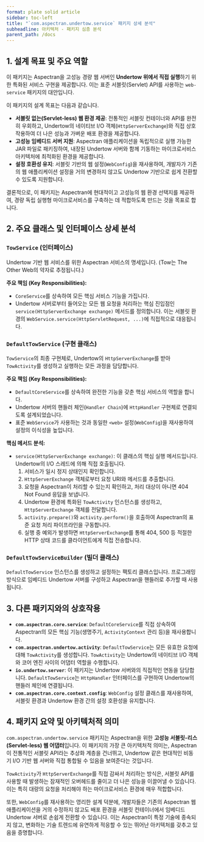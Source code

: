 ```yaml
---
format: plate solid article
sidebar: toc-left
title: "`com.aspectran.undertow.service` 패키지 상세 분석"
subheadline: 아키텍처 - 패키지 심층 분석
parent_path: /docs
---
```


## 1. 설계 목표 및 주요 역할

이 패키지는 Aspectran을 고성능 경량 웹 서버인 **Undertow 위에서 직접 실행**하기 위한 특화된 서비스 구현을 제공합니다. 이는 표준 서블릿(Servlet) API를 사용하는 `web-service` 패키지의 대안입니다.

이 패키지의 설계 목표는 다음과 같습니다.

-   **서블릿 없는(Servlet-less) 웹 환경 제공**: 전통적인 서블릿 컨테이너와 API를 완전히 우회하고, Undertow의 네이티브 I/O 객체(`HttpServerExchange`)와 직접 상호작용하여 더 나은 성능과 가벼운 배포 환경을 제공합니다.
-   **고성능 임베디드 서버 지원**: Aspectran 애플리케이션을 독립적으로 실행 가능한 JAR 파일로 패키징하여, 내장된 Undertow 서버와 함께 기동하는 마이크로서비스 아키텍처에 최적화된 환경을 제공합니다.
-   **설정 호환성 유지**: 서블릿 기반의 웹 설정(`WebConfig`)을 재사용하여, 개발자가 기존의 웹 애플리케이션 설정을 거의 변경하지 않고도 Undertow 기반으로 쉽게 전환할 수 있도록 지원합니다.

결론적으로, 이 패키지는 Aspectran에 현대적이고 고성능의 웹 환경 선택지를 제공하여, 경량 독립 실행형 마이크로서비스를 구축하는 데 적합하도록 만드는 것을 목표로 합니다.

## 2. 주요 클래스 및 인터페이스 상세 분석

### `TowService` (인터페이스)

Undertow 기반 웹 서비스를 위한 Aspectran 서비스의 명세입니다. (Tow는 The Other Web의 약자로 추정됩니다.)

**주요 책임 (Key Responsibilities):**
-   `CoreService`를 상속하여 모든 핵심 서비스 기능을 가집니다.
-   Undertow 서버로부터 들어오는 모든 웹 요청을 처리하는 핵심 진입점인 `service(HttpServerExchange exchange)` 메서드를 정의합니다. 이는 서블릿 환경의 `WebService.service(HttpServletRequest, ...)`에 직접적으로 대응됩니다.

### `DefaultTowService` (구현 클래스)

`TowService`의 최종 구현체로, Undertow의 `HttpServerExchange`를 받아 `TowActivity`를 생성하고 실행하는 모든 과정을 담당합니다.

**주요 책임 (Key Responsibilities):**
-   `DefaultCoreService`를 상속하여 완전한 기능을 갖춘 핵심 서비스의 역할을 합니다.
-   Undertow 서버의 핸들러 체인(`Handler Chain`)에 `HttpHandler` 구현체로 연결되도록 설계되었습니다.
-   표준 `WebService`가 사용하는 것과 동일한 `<web>` 설정(`WebConfig`)을 재사용하여 설정의 이식성을 높입니다.

**핵심 메서드 분석:**
-   `service(HttpServerExchange exchange)`: 이 클래스의 핵심 실행 메서드입니다. Undertow의 I/O 스레드에 의해 직접 호출됩니다.
    1.  서비스가 일시 정지 상태인지 확인합니다.
    2.  `HttpServerExchange` 객체로부터 요청 URI와 메서드를 추출합니다.
    3.  요청을 Aspectran이 처리할 수 있는지 확인하고, 처리 대상이 아니면 404 Not Found 응답을 보냅니다.
    4.  Undertow 환경에 특화된 `TowActivity` 인스턴스를 생성하고, `HttpServerExchange` 객체를 전달합니다.
    5.  `activity.prepare()`와 `activity.perform()`을 호출하여 Aspectran의 표준 요청 처리 파이프라인을 구동합니다.
    6.  실행 중 예외가 발생하면 `HttpServerExchange`를 통해 404, 500 등 적절한 HTTP 상태 코드를 클라이언트에게 직접 전송합니다.

### `DefaultTowServiceBuilder` (빌더 클래스)

`DefaultTowService` 인스턴스를 생성하고 설정하는 팩토리 클래스입니다. 프로그래밍 방식으로 임베디드 Undertow 서버를 구성하고 Aspectran을 핸들러로 추가할 때 사용됩니다.

## 3. 다른 패키지와의 상호작용

-   **`com.aspectran.core.service`**: `DefaultCoreService`를 직접 상속하여 Aspectran의 모든 핵심 기능(생명주기, `ActivityContext` 관리 등)을 재사용합니다.
-   **`com.aspectran.undertow.activity`**: `DefaultTowService`는 모든 유효한 요청에 대해 `TowActivity`를 생성합니다. `TowActivity`는 Undertow의 네이티브 I/O 객체와 코어 엔진 사이의 어댑터 역할을 수행합니다.
-   **`io.undertow.server`**: 이 패키지는 Undertow 서버와의 직접적인 연동을 담당합니다. `DefaultTowService`는 `HttpHandler` 인터페이스를 구현하여 Undertow의 핸들러 체인에 연결됩니다.
-   **`com.aspectran.core.context.config`**: `WebConfig` 설정 클래스를 재사용하여, 서블릿 환경과 Undertow 환경 간의 설정 호환성을 유지합니다.

## 4. 패키지 요약 및 아키텍처적 의미

`com.aspectran.undertow.service` 패키지는 Aspectran을 위한 **고성능 서블릿-리스(Servlet-less) 웹 어댑터**입니다. 이 패키지의 가장 큰 아키텍처적 의미는, Aspectran이 전통적인 서블릿 API라는 추상화 계층을 건너뛰고, Undertow 같은 현대적인 비동기 I/O 기반 웹 서버와 직접 통합될 수 있음을 보여준다는 것입니다.

`TowActivity`가 `HttpServerExchange`를 직접 감싸서 처리하는 방식은, 서블릿 API를 사용할 때 발생하는 잠재적인 오버헤드를 줄이고 더 나은 성능을 이끌어낼 수 있습니다. 이는 특히 대량의 요청을 처리해야 하는 마이크로서비스 환경에 매우 적합합니다.

또한, `WebConfig`를 재사용하는 영리한 설계 덕분에, 개발자들은 기존의 Aspectran 웹 애플리케이션을 거의 수정하지 않고도 배포 환경을 서블릿 컨테이너에서 임베디드 Undertow 서버로 손쉽게 전환할 수 있습니다. 이는 Aspectran이 특정 기술에 종속되지 않고, 변화하는 기술 트렌드에 유연하게 적응할 수 있는 뛰어난 아키텍처를 갖추고 있음을 증명합니다.
